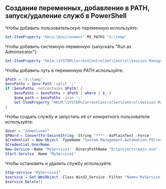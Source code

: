 ## Создание переменных, добавление в PATH, запуск/удаление служб в PowerShell

Чтобы добавить пользовательскую переменную используйте: 

```powershell
Set-ItemProperty "hkcu:\Environment" MY_PATH1 "d:\temp"
```

Чтобы добавить системную перменную (запускать "Run as Administrator"):

```powershell
Set-ItemProperty "hklm:\SYSTEM\CurrentControlSet\Control\Session Manager\Environment" MY_PATH2 "c:\project"
```

Чтобы добавить путь в переменную PATH используйте:

```powershell
$Path = "d:\temp"
$envPaths = $env:Path -split ';'
if ($envPaths -notcontains $Path) {
    $envPaths = $envPaths + $Path | where { $_ }
    $new_path = $envPaths -join ';'
    Set-ItemProperty "HKLM:\SYSTEM\CurrentControlSet\Control\Session Manager\Environment" PATH $new_path
}
```

Чтобы создать службу и запустить её от конкретного пользователя используйте:

```powershell
$User = "domen\user"
$PWord = ConvertTo-SecureString -String "***" -AsPlainText -Force
$Credential = New-Object -TypeName "System.Management.Automation.PSCredential" -ArgumentList $User, $PWord
$Credential.UserName
New-Service -Name "MyService1" -BinaryPathName "D:\projects\main.exe" -Credential $Credential -Description "This is a test service"
Start-Service -Name "MyService1"
```

Чтобы остановить и удалить службу используйте:

```powershell
Stop-service "MyService1"
$service = Get-WmiObject -Class Win32_Service -Filter "Name='MyService1'"
$service.Delete()
```